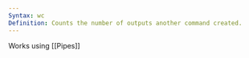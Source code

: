 ```yaml
---
Syntax: wc
Definition: Counts the number of outputs another command created.
---
```

Works using [[Pipes]]